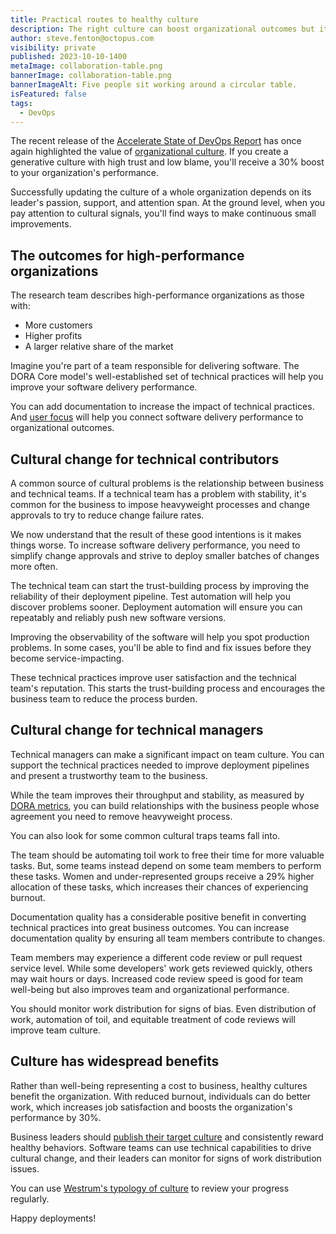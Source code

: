 ```yaml
---
title: Practical routes to healthy culture
description: The right culture can boost organizational outcomes but it's hard to get started without practical techniques.
author: steve.fenton@octopus.com
visibility: private
published: 2023-10-10-1400
metaImage: collaboration-table.png
bannerImage: collaboration-table.png
bannerImageAlt: Five people sit working around a circular table.
isFeatured: false
tags: 
  - DevOps
---
```


The recent release of the [Accelerate State of DevOps Report](https://dora.dev/research/2023/dora-report/) has once again highlighted the value of [organizational culture](https://octopus.com/devops/culture/). If you create a generative culture with high trust and low blame, you'll receive a 30% boost to your organization's performance.

Successfully updating the culture of a whole organization depends on its leader's passion, support, and attention span. At the ground level, when you pay attention to cultural signals, you'll find ways to make continuous small improvements.

## The outcomes for high-performance organizations

The research team describes high-performance organizations as those with:

- More customers
- Higher profits
- A larger relative share of the market

Imagine you're part of a team responsible for delivering software. The DORA Core model's well-established set of technical practices will help you improve your software delivery performance.

You can add documentation to increase the impact of technical practices. And [user focus](https://octopus.com/blog/understanding-performance-team-types) will help you connect software delivery performance to organizational outcomes.

## Cultural change for technical contributors

A common source of cultural problems is the relationship between business and technical teams. If a technical team has a problem with stability, it's common for the business to impose heavyweight processes and change approvals to try to reduce change failure rates.

We now understand that the result of these good intentions is it makes things worse. To increase software delivery performance, you need to simplify change approvals and strive to deploy smaller batches of changes more often.

The technical team can start the trust-building process by improving the reliability of their deployment pipeline. Test automation will help you discover problems sooner. Deployment automation will ensure you can repeatably and reliably push new software versions.

Improving the observability of the software will help you spot production problems. In some cases, you'll be able to find and fix issues before they become service-impacting.

These technical practices improve user satisfaction and the technical team's reputation. This starts the trust-building process and encourages the business team to reduce the process burden.

## Cultural change for technical managers

Technical managers can make a significant impact on team culture. You can support the technical practices needed to improve deployment pipelines and present a trustworthy team to the business.

While the team improves their throughput and stability, as measured by [DORA metrics](https://octopus.com/devops/metrics/dora-metrics/), you can build relationships with the business people whose agreement you need to remove heavyweight process.

You can also look for some common cultural traps teams fall into.

The team should be automating toil work to free their time for more valuable tasks. But, some teams instead depend on some team members to perform these tasks. Women and under-represented groups receive a 29% higher allocation of these tasks, which increases their chances of experiencing burnout.

Documentation quality has a considerable positive benefit in converting technical practices into great business outcomes. You can increase documentation quality by ensuring all team members contribute to changes.

Team members may experience a different code review or pull request service level. While some developers' work gets reviewed quickly, others may wait hours or days. Increased code review speed is good for team well-being but also improves team and organizational performance.

You should monitor work distribution for signs of bias. Even distribution of work, automation of toil, and equitable treatment of code reviews will improve team culture.

## Culture has widespread benefits

Rather than well-being representing a cost to business, healthy cultures benefit the organization. With reduced burnout, individuals can do better work, which increases job satisfaction and boosts the organization's performance by 30%.

Business leaders should [publish their target culture](https://handbook.octopus.com/life-octopus/trust) and consistently reward healthy behaviors. Software teams can use technical capabilities to drive cultural change, and their leaders can monitor for signs of work distribution issues.

You can use [Westrum's typology of culture](https://octopus.com/devops/culture/workplace-topologies/) to review your progress regularly.

Happy deployments!
